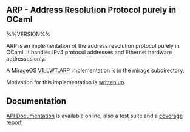 ## ARP - Address Resolution Protocol purely in OCaml

%%VERSION%%

ARP is an implementation of the address resolution protocol purely in OCaml.  It
handles IPv4 protocol addresses and Ethernet hardware addresses only.

A MirageOS [V1_LWT.ARP](https://github.com/mirage/mirage/blob/v2.9.0/types/V1.mli#L471) implementation is in the mirage subdirectory.

Motivation for this implementation is [written up](https://hannes.nqsb.io/Posts/ARP).

## Documentation

[API Documentation](https://hannesm.github.io/arp/doc/) is available online, also a test suite and a [coverage report](https://hannesm.github.io/arp/coverage/).
